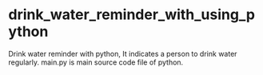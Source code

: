 # drink_water_reminder_with_using_python
Drink water reminder with python, It indicates a person to drink water regularly.
main.py is main source code file of python.
